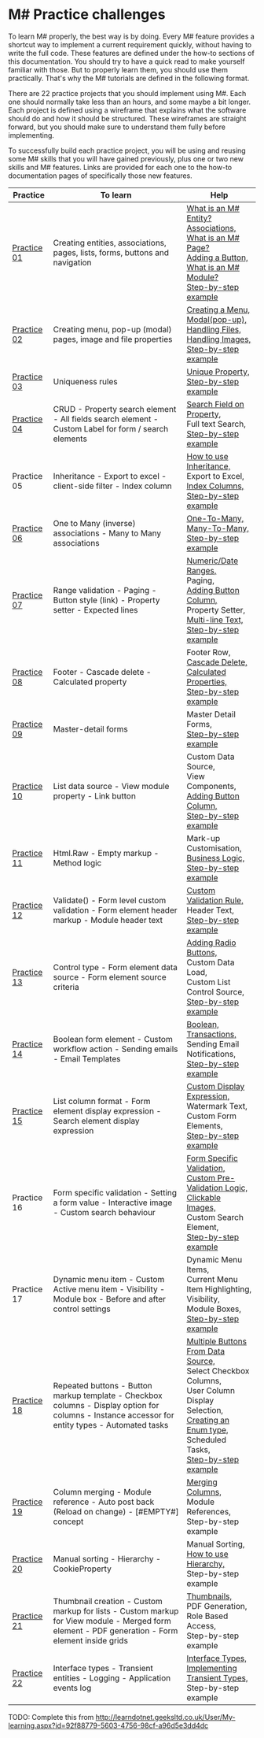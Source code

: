 # M# Practice challenges

To learn M# properly, the best way is by doing. Every M# feature provides a shortcut way to implement a current requirement quickly, without having to write the full code. These features are defined under the how-to sections of this documentation. You should try to have a quick read to make yourself familiar with those. But to properly learn them, you should use them practically. That's why the M# tutorials are defined in the following format.

There are 22 practice projects that you should implement using M#. Each one should normally take less than an hours, and some maybe a bit longer. Each project is defined using a wireframe that explains what the software should do and how it should be structured. These wireframes are straight forward, but you should make sure to understand them fully before implementing.

To successfully build each practice project, you will be using and reusing some M# skills that you will have gained previously, plus one or two new skills and M# features. Links are provided for each one to the how-to documentation pages of specifically those new features.

| Practice       | To learn | Help |
|-------------|-----------|------|
| [Practice 01](https://design.visualspec.co.uk/?p=MSharp.Practice.1) | Creating entities, associations, pages, lists, forms, buttons and navigation | [What is an M# Entity?](../Basics/Entity.md)<br/>[Associations,](../Domain/Associations.md)<br/> [What is an M# Page?](../Basics/Page.md)<br/> [Adding a Button,](../how-to/buttons-links/adding-a-button.md)<br/> [What is an M# Module?](../Basics/Module)<br/> [Step-by-step example](../Tutorials/1/README.md)|
| [Practice 02](https://design.visualspec.co.uk/?p=MSharp.Practice.2) | Creating menu, pop-up (modal) pages, image and file properties | [Creating a Menu,](../how-to/menus/creatingMenu.md)<br/> [Modal(pop-up),](../how-to/navigation/modal-PopUp.md)<br/> [Handling Files,](../how-to/filesAndImages/file.md)<br/>[Handling Images,](../how-to/filesAndImages/image.md)<br/> [Step-by-step example](../Tutorials/2/README.md)|
| [Practice 03](https://design.visualspec.co.uk/?p=MSharp.Practice.3) | Uniqueness rules | [Unique Property,](../how-to/validation/unique.md)<br/> [Step-by-step example](../Tutorials/3/README.md)|
| [Practice 04](https://design.visualspec.co.uk/?p=MSharp.Practice.4) |  CRUD - Property search element - All fields search element - Custom Label for form / search elements | [Search Field on Property,](../how-to/search/searchFieldOnProperty.md)<br/> Full text Search,<br/>  [Step-by-step example](../Tutorials/4/README.md)|
| Practice 05 | Inheritance - Export to excel - client-side filter - Index column | [How to use Inheritance,](../how-to/types/inheritance.md) <br/>Export to Excel, <br/>[Index Columns,](///how-to/list-modules/index-column.md) <br/>[Step-by-step example](../Tutorials/5/README.md)|
| [Practice 06](https://design.visualspec.co.uk/?p=MSharp.Practice.6) | One to Many (inverse) associations - Many to Many associations |  [One-To-Many,](../how-to/associations/manyToOne.md)<br/> [Many-To-Many,](../how-to/associations/manyToMany.md) <br/>[Step-by-step example](../Tutorials/6/README.md)|
| [Practice 07](https://design.visualspec.co.uk/?p=MSharp.Practice.7) | Range validation - Paging - Button style (link) - Property setter - Expected lines | [Numeric/Date Ranges,](../how-to/validation/numericAndDateRange.md)<br/> Paging, <br/>[Adding Button Column,](../how-to/list-modules/adding-link-button-column.md)<br/> Property Setter,<br/> [Multi-line Text,](../how-to/properties/multiLineText.md) <br/>[Step-by-step example](../Tutorials/7/README.md)|
| [Practice 08](https://design.visualspec.co.uk/?p=MSharp.Practice.8) | Footer - Cascade delete -Calculated property | Footer Row,<br/> [Cascade Delete,](../how-to/associations/deleting.md)<br/> [Calculated Properties,](../Domain/CalculatedProperties.md) <br/>[Step-by-step example](../Tutorials/8/README.md)|
| [Practice 09](https://design.visualspec.co.uk/?p=MSharp.Practice.9) | Master-detail forms | Master Detail Forms,<br/>  [Step-by-step example](../Tutorials/9/README.md)|
| [Practice 10](https://design.visualspec.co.uk/?p=MSharp.Practice.10) | List data source - View module property - Link button | Custom Data Source,<br/> View Components,<br/> [Adding Button Column,](../how-to/list-modules/adding-link-button-column.md)<br/> [Step-by-step example](../Tutorials/10/README.md)|
| [Practice 11](https://design.visualspec.co.uk/?p=MSharp.Practice.11) | Html.Raw - Empty markup - Method logic | Mark-up Customisation,<br/> [Business Logic,](../Domain/PartialClass.md) <br/> [Step-by-step example](../Tutorials/11/README.md)|
| [Practice 12](https://design.visualspec.co.uk/?p=MSharp.Practice.12) | Validate() - Form level custom validation - Form element header markup - Module header text | [Custom Validation Rule,](../how-to/validation/customValidationRule.md) <br/>Header Text,<br/> [Step-by-step example](../Tutorials/12/README.md)|
| [Practice 13](https://design.visualspec.co.uk/?p=MSharp.Practice.13) | Control type - Form element data source - Form element source criteria | [Adding Radio Buttons,](../how-to/formModules/addingRadiobuttonList.md) <br/>Custom Data Load,<br/> Custom List Control Source,<br/> [Step-by-step example](../Tutorials/13/README.md)|
| [Practice 14](https://design.visualspec.co.uk/?p=MSharp.Practice.14) | Boolean form element - Custom workflow action - Sending emails - Email Templates | [Boolean,](../Domain/Boolean.md)<br/> [Transactions,](../how-to/buttons-links/transactions.md) <br/>Sending Email Notifications,<br/> [Step-by-step example](../Tutorials/14/README.md)|
| [Practice 15](https://design.visualspec.co.uk/?p=MSharp.Practice.15) | List column format - Form element display expression - Search element display expression | [Custom Display Expression,](../how-to/list-modules/custom-display-expression-format.md) <br/>Watermark Text,<br/> Custom Form Elements,<br/> [Step-by-step example](../Tutorials/15/README.md)|
| Practice 16 | Form specific validation - Setting a form value - Interactive image - Custom search behaviour | [Form Specific Validation,](../how-to/validation/formSpecificValidation.md)<br/> [Custom Pre-Validation Logic,](../how-to/validation/customPrevalidation.md)<br/> [Clickable Images,](../how-to/validation/customPrevalidation.md)<br/> Custom Search Element,<br/>  [Step-by-step example](../Tutorials/16/README.md)|
| Practice 17 | Dynamic menu item - Custom Active menu item - Visibility - Module box - Before and after control settings | Dynamic Menu Items,<br/> Current Menu Item Highlighting,<br/> Visibility,<br/> Module Boxes,<br/>  [Step-by-step example](../Tutorials/17/README.md)|
| [Practice 18](https://design.visualspec.co.uk/?p=MSharp.Practice.18) | Repeated buttons - Button markup template - Checkbox columns - Display option for columns - Instance accessor for entity types - Automated tasks | [Multiple Buttons From Data Source,](../how-to/buttons-links/multiple-buttons-from-data-source.md)<br/> Select Checkbox Columns,<br/> User Column Display Selection,<br/> [Creating an Enum type,](../how-to/types/enum.md)<br/> Scheduled Tasks,<br/> [Step-by-step example](../Tutorials/18/README.md)|
| [Practice 19](https://design.visualspec.co.uk/?p=MSharp.Practice.19) |  Column merging - Module reference - Auto post back (Reload on change) - [#EMPTY#] concept | [Merging Columns,](../how-to/list-modules/merging-columns.md)<br/> Module References,<br/>  Step-by-step example|
| [Practice 20](https://design.visualspec.co.uk/?p=MSharp.Practice.20) |  Manual sorting - Hierarchy - CookieProperty | Manual Sorting,<br/> [How to use Hierarchy,](../how-to/types/hierarchy.md)<br/> Step-by-step example|
| [Practice 21](https://design.visualspec.co.uk/?p=MSharp.Practice.21) |  Thumbnail creation - Custom markup for lists - Custom markup for View module - Merged form element - PDF generation - Form element inside grids | [Thumbnails,](../how-to/filesAndImages/thumbnail.md)<br/> PDF Generation,<br/> Role Based Access,<br/>  Step-by-step example|
| [Practice 22](https://design.visualspec.co.uk/?p=MSharp.Practice.22) |  Interface types - Transient entities - Logging - Application events log | [Interface Types,](../how-to/types/interfaces.md)<br/> [Implementing Transient Types,](../how-to/types/transient.md)<br/> Step-by-step example|

TODO: Complete this from
http://learndotnet.geeksltd.co.uk/User/My-learning.aspx?id=92f88779-5603-4756-98cf-a96d5e3dd4dc
